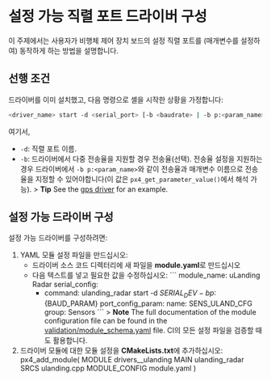 # 설정 가능 직렬 포트 드라이버 구성

이 주제에서는 사용자가 비행체 제어 장치 보드의 설정 직렬 포트를 (매개변수를 설정하여) 동작하게 하는 방법을 설명합니다.

## 선행 조건

드라이버를 이미 설치했고, 다음 명령으로 셸을 시작한 상황을 가정합니다:

```sh
<driver_name> start -d <serial_port> [-b <baudrate> | -b p:<param_name>]
```

여기서,

- `-d`: 직렬 포트 이름.
- `-b`: 드라이버에서 다중 전송율을 지원할 경우 전송율(선택). 전송율 설정을 지원하는 경우 드라이버에서 `-b p:<param_name>`와 같이 전송율과 매개변수 이름으로 전송율을 지정할 수 있어야합니다(이 값은 `px4_get_parameter_value()`에서 해석 가능). > **Tip** See the [gps driver](https://github.com/PX4/PX4-Autopilot/blob/master/src/drivers/gps/gps.cpp#L1023) for an example.

## 설정 가능 드라이버 구성

설정 가능 드라이버를 구성하려면:

1. YAML 모듈 설정 파일을 만드십시오: 
    - 드라이버 소스 코드 디렉터리에 새 파일을 **module.yaml**로 만드십시오
    - 다음 텍스트를 넣고 필요한 값을 수정하십시오: ``` module_name: uLanding Radar serial_config: 
        - command: ulanding_radar start -d ${SERIAL_DEV} -b p:${BAUD_PARAM} port_config_param: name: SENS_ULAND_CFG group: Sensors ``` > **Note** The full documentation of the module configuration file can be found in the [validation/module_schema.yaml](https://github.com/PX4/PX4-Autopilot/blob/master/validation/module_schema.yaml) file. CI의 모든 설정 파일을 검증할 때도 활용합니다.
2. 드라이버 모듈에 대한 모듈 설정을 **CMakeLists.txt**에 추가하십시오: 
        px4_add_module(
        MODULE drivers__ulanding
        MAIN ulanding_radar
        SRCS
            ulanding.cpp
        MODULE_CONFIG
            module.yaml
        )